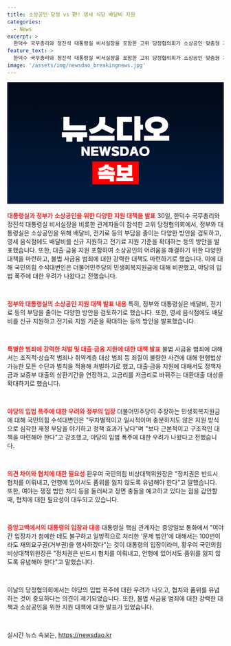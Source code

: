 ```yaml
---
title: 소상공인 당정 vs 野! 영세 식당 배달비 지원
categories:
  - News
excerpt: >
  한덕수 국무총리와 정진석 대통령실 비서실장을 포함한 고위 당정협의회가 소상공인 맞춤형 지원 방안을 발표했다. 이에는 배달비 및 전기료 부담 완화, 대출 및 금융 지원, 불법 사금융 범죄 대응 등 다양한 정책이 포함돼 있으며, 야당의 입법 폭주 우려와 관련한 발언도 이어졌다. 특히 채상병 특별법과 김홍일 방송통신위원장 탄핵 소추안에 대한 여야 간 갈등도 예고됐다. 지금부터라도 국회는 민생 입법에 중점을 두어야 한다는 의견이 나왔다.
feature_text: >
  한덕수 국무총리와 정진석 대통령실 비서실장을 포함한 고위 당정협의회가 소상공인 맞춤형 지원 방안을 발표했다. 이에는 배달비 및 전기료 부담 완화, 대출 및 금융 지원, 불법 사금융 범죄 대응 등 다양한 정책이 포함돼 있으며, 야당의 입법 폭주 우려와 관련한 발언도 이어졌다. 특히 채상병 특별법과 김홍일 방송통신위원장 탄핵 소추안에 대한 여야 간 갈등도 예고됐다. 지금부터라도 국회는 민생 입법에 중점을 두어야 한다는 의견이 나왔다.
image: '/assets/img/newsdao_breakingnews.jpg'
---
```


<p><img src="/assets/img/newsdao_breakingnews.jpg" alt="pcversion 속보" /></p>

<p><b><span style="color: #ee2323;">대통령실과 정부가 소상공인을 위한 다양한 지원 대책을 발표</span></b>
30일, 한덕수 국무총리와 정진석 대통령실 비서실장을 비롯한 관계자들이 참석한 고위 당정협의회에서, 정부와 대통령실은 소상공인을 위해 배달비, 전기료 등의 부담을 줄이는 다양한 방안을 검토하고, 영세 음식점에도 배달비를 신규 지원하고 전기료 지원 기준을 확대하는 등의 방안을 발표했습니다. 또한, 대출·금융 지원 포함하여 소상공인의 어려움을 해결하기 위한 다양한 대책을 마련하고, 불법 사금융 범죄에 대한 강력한 대책도 마련하기로 했습니다. 이에 대해 국민의힘 수석대변인은 더불어민주당의 민생회복지원금에 대해 비판했고, 야당의 입법 폭주에 대한 우려가 나왔다고 전했습니다.</p>

<p data-ke-size="size16">&nbsp;</p>

<p><b><span style="color: #ee2323;">정부와 대통령실의 소상공인 지원 대책 발표 내용</span></b>
특히, 정부와 대통령실은 배달비, 전기료 등의 부담을 줄이는 다양한 방안을 검토하기로 했습니다. 또한, 영세 음식점에도 배달비를 신규 지원하고 전기료 지원 기준을 확대하는 등의 방안을 발표했습니다.</p>

<p data-ke-size="size16">&nbsp;</p>

<p><b><span style="color: #ee2323;">특별한 범죄에 강력한 처벌 및 대출·금융 지원에 대한 대책 발표</span></b>
불법 사금융 범죄에 대해서는 조직적·상습적 범죄나 취약계층 대상 범죄 등 죄질이 불량한 사건에 대해 현행법상 가능한 모든 수단과 벌칙을 적용해 처벌하기로 했고, 대출·금융 지원에 대해서도 정책자금과 보증부 대출의 상환기간을 연장하고, 고금리를 저금리로 바꿔주는 대환대출 대상을 확대하기로 했습니다.</p>

<p data-ke-size="size16">&nbsp;</p>

<p><b><span style="color: #ee2323;">야당의 입법 폭주에 대한 우려와 정부의 입장</span></b>
더불어민주당이 주장하는 민생회복지원금에 대해 국민의힘 수석대변인은 "무차별적이고 일시적이며 충분하지도 않은 지원 방식으로 심각한 재정 부담을 야기하고 정책 효과가 낮다"며 "보다 근본적이고 구조적인 대책을 마련해야 한다"고 강조했고, 야당의 입법 폭주에 대한 우려가 나왔다고 전했습니다.</p>

<p data-ke-size="size16">&nbsp;</p>

<p><b><span style="color: #ee2323;">의견 차이와 협치에 대한 필요성</span></b>
환우여 국민의힘 비상대책위원장은 "정치권은 반드시 협치를 이뤄내고, 언행에 있어서도 품위를 잃지 않도록 유념해야 한다"고 말했습니다. 또한, 여야는 쟁점 법안 처리 등을 둘러싸고 정면 충돌을 예고하고 있다는 점을 감안할 때, 협치에 대한 필요성이 대두되고 있습니다.</p>

<p data-ke-size="size16">&nbsp;</p>

<p><b><span style="color: #ee2323;">중앙고백에서의 대통령의 입장과 대응</span></b>
대통령실 핵심 관계자는 중앙일보 통화에서 "여야 간 입장차가 첨예한 데도 불구하고 일방적으로 처리한 '문제 법안'에 대해서는 100번이라도 재의요구권(거부권)을 행사하겠다"는 것이 대통령의 입장이라며, 황우여 국민의힘 비상대책위원장은 "정치권은 반드시 협치를 이뤄내고, 언행에 있어서도 품위를 잃지 않도록 유념해야 한다"고 말했습니다.</p>

<p data-ke-size="size16">&nbsp;</p>

<p>이날의 당정협의회에서는 야당의 입법 폭주에 대한 우려가 나오고, 협치와 품위를 유념하는 것이 중요하다는 의견이 제기되었습니다. 또한, 불법 사금융 범죄에 대한 강력한 대책과 소상공인을 위한 지원 대책에 대한 발표가 있었습니다.</p>

<p data-ke-size="size16">&nbsp;</p>
실시간 뉴스 속보는, <a href="https://newsdao.kr" rel="dofollow">https://newsdao.kr</a>


